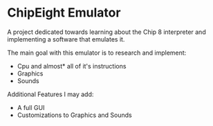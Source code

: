 # ChipEight Emulator

A project dedicated towards learning about the Chip 8 interpreter and implementing a software that emulates it.  

The main goal with this emulator is to research and implement: 
- Cpu and almost* all of it's instructions 
- Graphics
- Sounds

Additional Features I may add: 

- A full GUI
- Customizations to Graphics and Sounds 